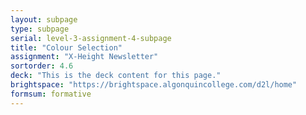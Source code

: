 ```yaml
---
layout: subpage
type: subpage
serial: level-3-assignment-4-subpage
title: "Colour Selection"
assignment: "X-Height Newsletter"
sortorder: 4.6
deck: "This is the deck content for this page."
brightspace: "https://brightspace.algonquincollege.com/d2l/home"
formsum: formative
---
```

